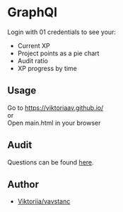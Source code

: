 # GraphQl

Login with 01 credentials to see your:

- Current XP
- Project points as a pie chart
- Audit ratio
- XP progress by time

## Usage

Go to https://viktoriaav.github.io/ \
or \
Open main.html in your browser


## Audit

Questions can be found [here](https://github.com/01-edu/public/tree/master/subjects/graphql/audit).

## Author
- [Viktoriia/vavstanc](https://01.kood.tech/git/vavstanc)
